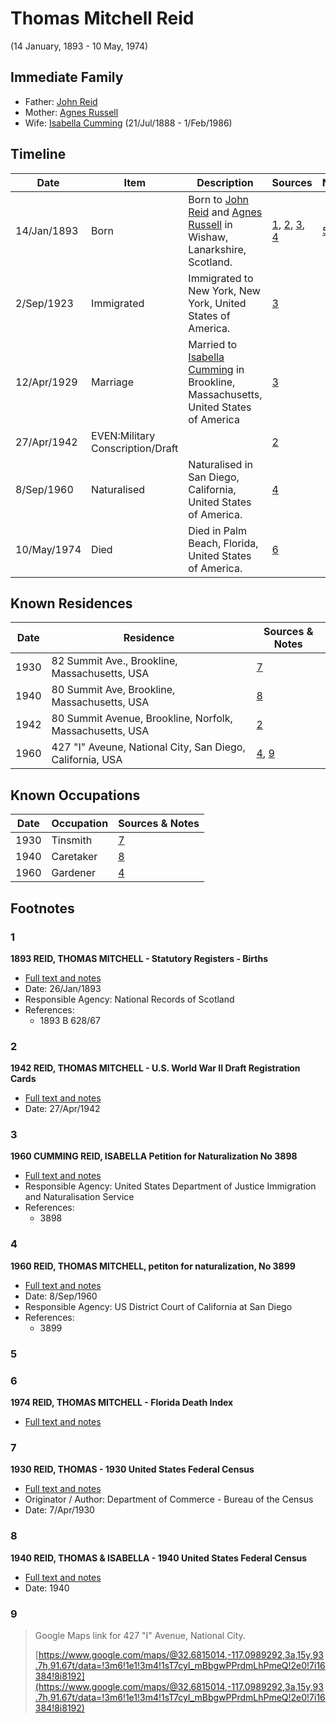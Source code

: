 ﻿---
layout: person
subject_key: i2617088
permalink: /people/i2617088
---

# Thomas Mitchell Reid
(14 January, 1893 - 10 May, 1974)

## Immediate Family

* Father: [John Reid](./@95320597@-john-reid-b-d.md)
* Mother: [Agnes Russell](./@37924612@-agnes-russell-b-d.md)
* Wife: [Isabella Cumming](./@84684994@-isabella-cumming-b1888-7-21-d1986-2-1.md) (21/Jul/1888 - 1/Feb/1986)

## Timeline

Date | Item | Description | Sources | Notes
---|---|---|---|---
14/Jan/1893 | Born | Born to [John Reid](./@95320597@-john-reid-b-d.md) and [Agnes Russell](./@37924612@-agnes-russell-b-d.md) in Wishaw, Lanarkshire, Scotland. | [1](#1), [2](#2), [3](#3), [4](#4) | [5](#5)
2/Sep/1923 | Immigrated | Immigrated to New York, New York, United States of America. | [3](#3) | 
12/Apr/1929 | Marriage | Married to [Isabella Cumming](./@84684994@-isabella-cumming-b1888-7-21-d1986-2-1.md) in Brookline, Massachusetts, United States of America | [3](#3) | 
27/Apr/1942 | EVEN:Military Conscription/Draft |  | [2](#2) | 
8/Sep/1960 | Naturalised | Naturalised in San Diego, California, United States of America. | [4](#4) | 
10/May/1974 | Died | Died in Palm Beach, Florida, United States of America. | [6](#6) | 

## Known Residences

Date | Residence | Sources & Notes
---|---|---
1930 | 82 Summit Ave., Brookline, Massachusetts, USA | [7](#7)
1940 | 80 Summit Ave, Brookline, Massachusetts, USA | [8](#8)
1942 | 80 Summit Avenue, Brookline, Norfolk, Massachusetts, USA | [2](#2)
1960 | 427 "I" Aveune, National City, San Diego, California, USA | [4](#4), [9](#9)

## Known Occupations

Date | Occupation | Sources & Notes
---|---|---
1930 | Tinsmith | [7](#7)
1940 | Caretaker | [8](#8)
1960 | Gardener | [4](#4)

## Footnotes

### 1

**1893 REID, THOMAS MITCHELL - Statutory Registers - Births**

* [Full text and notes](../sources/@23502258@-1893-reid,-thomas-mitchell-statutory-registers-births.md)
* Date: 26/Jan/1893
* Responsible Agency: National Records of Scotland
* References: 
  * 1893 B 628/67

### 2

**1942 REID, THOMAS MITCHELL - U.S. World War II Draft Registration Cards**

* [Full text and notes](../sources/@10344434@-1942-reid,-thomas-mitchell-u.s.-world-war-ii-draft-registration-cards.md)
* Date: 27/Apr/1942

### 3

**1960 CUMMING REID, ISABELLA Petition for Naturalization No 3898**

* [Full text and notes](../sources/@17659132@-1960-cumming-reid,-isabella-petition-for-naturalization-no-3898.md)
* Responsible Agency: United States Department of Justice Immigration and Naturalisation Service
* References: 
  * 3898

### 4

**1960 REID, THOMAS MITCHELL, petiton for naturalization, No 3899**

* [Full text and notes](../sources/@14928738@-1960-reid,-thomas-mitchell,-petiton-for-naturalization,-no-3899.md)
* Date: 8/Sep/1960
* Responsible Agency: US District Court of California at San Diego
* References: 
  * 3899

### 5


### 6

**1974 REID, THOMAS MITCHELL - Florida Death Index**

* [Full text and notes](../sources/@39355610@-1974-reid,-thomas-mitchell-florida-death-index.md)

### 7

**1930 REID, THOMAS - 1930 United States Federal Census**

* [Full text and notes](../sources/@998784@-1930-reid,-thomas-1930-united-states-federal-census.md)
* Originator / Author: Department of Commerce - Bureau of the Census
* Date: 7/Apr/1930

### 8

**1940 REID, THOMAS & ISABELLA - 1940 United States Federal Census**

* [Full text and notes](../sources/@82313037@-1940-reid,-thomas-&-isabella-1940-united-states-federal-census.md)
* Date: 1940

### 9

> Google Maps link for 427 "I" Avenue, National City.
>
> [https://www.google.com/maps/@32.6815014,-117.0989292,3a,15y,93.7h,91.67t/data=!3m6!1e1!3m4!1sT7cyI_mBbgwPPrdmLhPmeQ!2e0!7i16384!8i8192](https://www.google.com/maps/@32.6815014,-117.0989292,3a,15y,93.7h,91.67t/data=!3m6!1e1!3m4!1sT7cyI_mBbgwPPrdmLhPmeQ!2e0!7i16384!8i8192)
>


